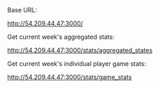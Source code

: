 Base URL: 

http://54.209.44.47:3000/

Get current week's aggregated stats:

http://54.209.44.47:3000/stats/aggregated_states

Get current week's individual player game stats:

http://54.209.44.47:3000/stats/game_stats

